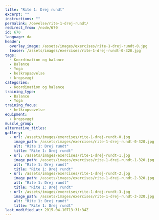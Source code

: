 ```yaml
---
title: "Rite 1: Drej rundt"
excerpt: ""
instructions: ""
permalink: /oevelse/rite-1-drej-rundt/
redirect_from: /node/670
id: 670
language: da
header:
  overlay_image: /assets/images/exercises/rite-1-drej-rundt-0.jpg
  teaser: /assets/images/exercises/rite-1-drej-rundt-0-320.jpg
tags:
  - Koordination og balance
  - Balance
  - Yoga
  - helkropsøvelse
  - kropsvægt
categories:
  - Koordination og balance
training_type: 
  - Balance
  - Yoga
training_focus: 
  - helkropsøvelse
equipment:
  - kropsvægt
muscle_group:
alternative_titles:
gallery:
  - url: /assets/images/exercises/rite-1-drej-rundt-0.jpg
    image_path: /assets/images/exercises/rite-1-drej-rundt-0-320.jpg
    alt: "Rite 1: Drej rundt"
    title: "Rite 1: Drej rundt"
  - url: /assets/images/exercises/rite-1-drej-rundt-1.jpg
    image_path: /assets/images/exercises/rite-1-drej-rundt-1-320.jpg
    alt: "Rite 1: Drej rundt"
    title: "Rite 1: Drej rundt"
  - url: /assets/images/exercises/rite-1-drej-rundt-2.jpg
    image_path: /assets/images/exercises/rite-1-drej-rundt-2-320.jpg
    alt: "Rite 1: Drej rundt"
    title: "Rite 1: Drej rundt"
  - url: /assets/images/exercises/rite-1-drej-rundt-3.jpg
    image_path: /assets/images/exercises/rite-1-drej-rundt-3-320.jpg
    alt: "Rite 1: Drej rundt"
    title: "Rite 1: Drej rundt"
last_modified_at: 2015-04-10T13:31:34Z
---
```



